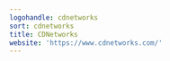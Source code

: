 ```yaml
---
logohandle: cdnetworks
sort: cdnetworks
title: CDNetworks
website: 'https://www.cdnetworks.com/'
---
```


